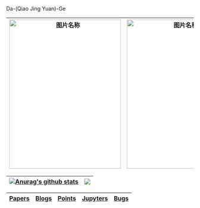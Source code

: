 Da-(Qiao Jing Yuan)-Ge


 |<img src="https://user-images.githubusercontent.com/11640301/169079451-26e262bd-cea8-4808-969e-1a39ec440410.jpg" width = "300" height = "400" alt="图片名称" align=center />|<img src="https://user-images.githubusercontent.com/11640301/169079310-05f55379-b459-456d-a0d1-88791db07515.jpg" width = "300" height = "400" alt="图片名称" align=center />|<img src="https://user-images.githubusercontent.com/11640301/169079148-f9f12e04-caa1-4a5b-850d-23f1d6a557d8.jpg" width = "300" height = "400" alt="图片名称" align=center />|
|--|--|--|

| <a href="https://github.com/qiaojy19/github-readme-stats"><img align="center" src="https://github-readme-stats.vercel.app/api?username=qiaojy19&show_icons=true&count_private=true&include_all_commits=true&theme=buefy&hide_border=true" alt="Anurag's github stats" /></a> | <a href="https://github.com/qiaojy19/github-readme-stats"><img align="center" src="https://github-readme-stats.vercel.app/api/top-langs/?username=qiaojy19&layout=compact&theme=buefy&hide_border=true" /></a> |
| ------------- | ------------- |

|[Papers](https://github.com/qiaojy19/q-Papers)|[Blogs](https://github.com/qiaojy19/q-Blogs)|[Points](https://github.com/qiaojy19/q-Points)|[Jupyters](https://github.com/qiaojy19/q-Jupyter)|[Bugs](https://github.com/qiaojy19/q-Bugs)|
|--|--|--|--|--|
